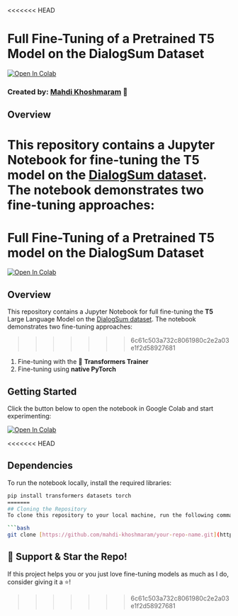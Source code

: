 <<<<<<< HEAD
# Full Fine-Tuning of a Pretrained T5 Model on the DialogSum Dataset  
[![Open In Colab](https://colab.research.google.com/assets/colab-badge.svg)](https://colab.research.google.com/drive/1P7W3UsHSUDbFJgK0Mbd-OazySVa-Q7T8?usp=sharing)  

### Created by: [Mahdi Khoshmaram](https://github.com/mahdi-khoshmaram) 🤗  

## Overview  
This repository contains a Jupyter Notebook for fine-tuning the **T5** model on the [DialogSum dataset](https://huggingface.co/datasets/knkarthick/dialogsum). The notebook demonstrates two fine-tuning approaches:  
=======
# Full Fine-Tuning of a Pretrained T5 model on the DialogSum Dataset  
[![Open In Colab](https://colab.research.google.com/assets/colab-badge.svg)](https://colab.research.google.com/drive/1P7W3UsHSUDbFJgK0Mbd-OazySVa-Q7T8?usp=sharing)  


## Overview  
This repository contains a Jupyter Notebook for full fine-tuning the **T5** Large Language Model on the [DialogSum dataset](https://huggingface.co/datasets/knkarthick/dialogsum). The notebook demonstrates two fine-tuning approaches:  
>>>>>>> 6c61c503a732c8061980c2e2a03e1f2d58927681

1. Fine-tuning with the 🤗 **Transformers Trainer**  
2. Fine-tuning using **native PyTorch**  

## Getting Started  
Click the button below to open the notebook in Google Colab and start experimenting:  

[![Open In Colab](https://colab.research.google.com/assets/colab-badge.svg)](https://colab.research.google.com/drive/1P7W3UsHSUDbFJgK0Mbd-OazySVa-Q7T8?usp=sharing)  

<<<<<<< HEAD
## Dependencies  
To run the notebook locally, install the required libraries:  

```bash
pip install transformers datasets torch
=======
## Cloning the Repository  
To clone this repository to your local machine, run the following command:  

```bash
git clone [https://github.com/mahdi-khoshmaram/your-repo-name.git](https://github.com/mahdi-khoshmaram/Full-FineTuning-T5-on-DialogSum-dataset.git)
```

## 🌟 Support & Star the Repo!  

If this project helps you or you just love fine-tuning models as much as I do, consider giving it a ⭐!    
>>>>>>> 6c61c503a732c8061980c2e2a03e1f2d58927681

